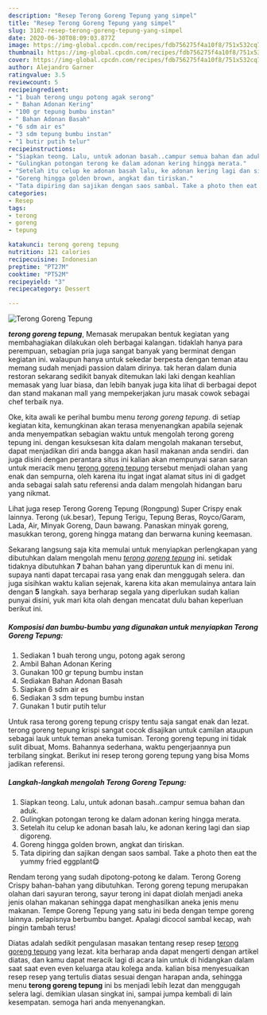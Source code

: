 ```yaml
---
description: "Resep Terong Goreng Tepung yang simpel"
title: "Resep Terong Goreng Tepung yang simpel"
slug: 3102-resep-terong-goreng-tepung-yang-simpel
date: 2020-06-30T08:09:03.877Z
image: https://img-global.cpcdn.com/recipes/fdb756275f4a10f8/751x532cq70/terong-goreng-tepung-foto-resep-utama.jpg
thumbnail: https://img-global.cpcdn.com/recipes/fdb756275f4a10f8/751x532cq70/terong-goreng-tepung-foto-resep-utama.jpg
cover: https://img-global.cpcdn.com/recipes/fdb756275f4a10f8/751x532cq70/terong-goreng-tepung-foto-resep-utama.jpg
author: Alejandro Garner
ratingvalue: 3.5
reviewcount: 5
recipeingredient:
- "1 buah terong ungu potong agak serong"
- " Bahan Adonan Kering"
- "100 gr tepung bumbu instan"
- " Bahan Adonan Basah"
- "6 sdm air es"
- "3 sdm tepung bumbu instan"
- "1 butir putih telur"
recipeinstructions:
- "Siapkan teong. Lalu, untuk adonan basah..campur semua bahan dan aduk."
- "Gulingkan potongan terong ke dalam adonan kering hingga merata."
- "Setelah itu celup ke adonan basah lalu, ke adonan kering lagi dan siap digoreng."
- "Goreng hingga golden brown, angkat dan tiriskan."
- "Tata dipiring dan sajikan dengan saos sambal. Take a photo then eat the yummy fried eggplant😋"
categories:
- Resep
tags:
- terong
- goreng
- tepung

katakunci: terong goreng tepung 
nutrition: 121 calories
recipecuisine: Indonesian
preptime: "PT27M"
cooktime: "PT52M"
recipeyield: "3"
recipecategory: Dessert

---
```



![Terong Goreng Tepung](https://img-global.cpcdn.com/recipes/fdb756275f4a10f8/751x532cq70/terong-goreng-tepung-foto-resep-utama.jpg)

<b><i>terong goreng tepung</i></b>, Memasak merupakan bentuk kegiatan yang membahagiakan dilakukan oleh berbagai kalangan. tidaklah hanya para perempuan, sebagian pria juga sangat banyak yang berminat dengan kegiatan ini. walaupun hanya untuk sekedar berpesta dengan teman atau memang sudah menjadi passion dalam dirinya. tak heran dalam dunia restoran sekarang sedikit banyak ditemukan laki laki dengan keahlian memasak yang luar biasa, dan lebih banyak juga kita lihat di berbagai depot dan stand makanan mall yang mempekerjakan juru masak cowok sebagai chef terbaik nya.

Oke, kita awali ke perihal bumbu menu <i>terong goreng tepung</i>. di setiap kegiatan kita, kemungkinan akan terasa menyenangkan apabila sejenak anda menyempatkan sebagian waktu untuk mengolah terong goreng tepung ini. dengan kesuksesan kita dalam mengolah makanan tersebut, dapat menjadikan diri anda bangga akan hasil makanan anda sendiri. dan juga disini dengan perantara situs ini kalian akan mempunyai saran saran untuk meracik menu <u>terong goreng tepung</u> tersebut menjadi olahan yang enak dan sempurna, oleh karena itu ingat ingat alamat situs ini di gadget anda sebagai salah satu referensi anda dalam mengolah hidangan baru yang nikmat.

Lihat juga resep Terong Goreng Tepung (Rongpung) Super Crispy enak lainnya. Terong (uk.besar), Tepung Terigu, Tepung Beras, Royco/Garam, Lada, Air, Minyak Goreng, Daun bawang. Panaskan minyak goreng, masukkan terong, goreng hingga matang dan berwarna kuning keemasan.


Sekarang langsung saja kita memulai untuk menyiapkan perlengkapan yang dibutuhkan dalam mengolah menu <u><i>terong goreng tepung</i></u> ini. setidak tidaknya dibutuhkan <b>7</b> bahan bahan yang diperuntuk kan di menu ini. supaya nanti dapat tercapai rasa yang enak dan menggugah selera. dan juga sisihkan waktu kalian sejenak, karena kita akan memulainya antara lain dengan <b>5</b> langkah. saya berharap segala yang diperlukan sudah kalian punyai disini, yuk mari kita olah dengan mencatat dulu bahan keperluan berikut ini.

<!--inarticleads1-->

##### Komposisi dan bumbu-bumbu yang digunakan untuk menyiapkan Terong Goreng Tepung:

1. Sediakan 1 buah terong ungu, potong agak serong
1. Ambil  Bahan Adonan Kering
1. Gunakan 100 gr tepung bumbu instan
1. Sediakan  Bahan Adonan Basah
1. Siapkan 6 sdm air es
1. Sediakan 3 sdm tepung bumbu instan
1. Gunakan 1 butir putih telur


Untuk rasa terong goreng tepung crispy tentu saja sangat enak dan lezat. terong goreng tepung krispi sangat cocok disajikan untuk camilan ataupun sebagai lauk untuk teman aneka tumisan. Terong goreng tepung ini tidak sulit dibuat, Moms. Bahannya sederhana, waktu pengerjaannya pun terbilang singkat. Berikut ini resep terong goreng tepung yang bisa Moms jadikan referensi. 

<!--inarticleads2-->

##### Langkah-langkah mengolah Terong Goreng Tepung:

1. Siapkan teong. Lalu, untuk adonan basah..campur semua bahan dan aduk.
1. Gulingkan potongan terong ke dalam adonan kering hingga merata.
1. Setelah itu celup ke adonan basah lalu, ke adonan kering lagi dan siap digoreng.
1. Goreng hingga golden brown, angkat dan tiriskan.
1. Tata dipiring dan sajikan dengan saos sambal. Take a photo then eat the yummy fried eggplant😋


Rendam terong yang sudah dipotong-potong ke dalam. Terong Goreng Crispy bahan-bahan yang dibutuhkan. Terong goreng tepung merupakan olahan dari sayuran terong, sayur terong ini dapat diolah menjadi aneka jenis olahan makanan sehingga dapat menghasilkan aneka jenis menu makanan. Tempe Goreng Tepung yang satu ini beda dengan tempe goreng lainnya. pelapisnya berbumbu banget. Apalagi dicocol sambal kecap, wah pingin tambah terus! 

Diatas adalah sedikit pengulasan masakan tentang resep resep <u>terong goreng tepung</u> yang lezat. kita berharap anda dapat mengerti dengan artikel diatas, dan kamu dapat meracik lagi di acara lain untuk di hidangkan dalam saat saat even even keluarga atau kolega anda. kalian bisa menyesuaikan resep resep yang tertulis diatas sesuai dengan harapan anda, sehingga menu <b>terong goreng tepung</b> ini bs menjadi lebih lezat dan menggugah selera lagi. demikian ulasan singkat ini, sampai jumpa kembali di lain kesempatan. semoga hari anda menyenangkan.
